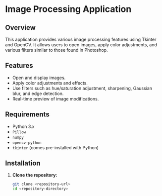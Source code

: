 # Image Processing Application

## Overview

This application provides various image processing features using Tkinter and OpenCV. It allows users to open images, apply color adjustments, and various filters similar to those found in Photoshop.

## Features

- Open and display images.
- Apply color adjustments and effects.
- Use filters such as hue/saturation adjustment, sharpening, Gaussian blur, and edge detection.
- Real-time preview of image modifications.

## Requirements

- Python 3.x
- `Pillow`
- `numpy`
- `opencv-python`
- `tkinter` (comes pre-installed with Python)

## Installation

1. **Clone the repository:**

   ```bash
   git clone <repository-url>
   cd <repository-directory>
